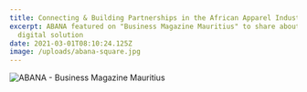 ```yaml
---
title: Connecting & Building Partnerships in the African Apparel Industry
excerpt: ABANA featured on "Business Magazine Mauritius" to share about our
  digital solution
date: 2021-03-01T08:10:24.125Z
image: /uploads/abana-square.jpg
---
```

![](/uploads/actu-e-commerce-abana-ok.jpg "ABANA - Business Magazine Mauritius")
